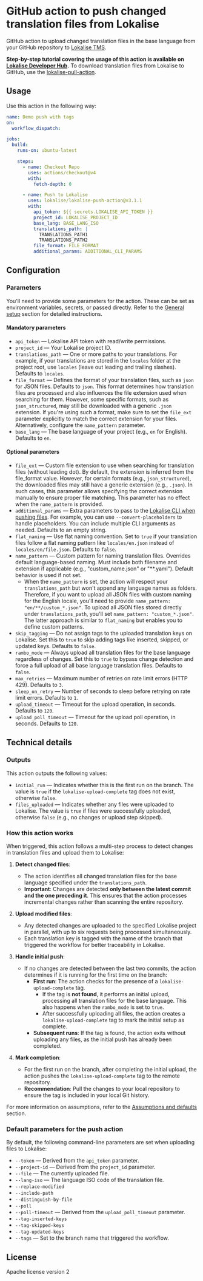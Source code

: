 # GitHub action to push changed translation files from Lokalise

GitHub action to upload changed translation files in the base language from your GitHub repository to [Lokalise TMS](https://lokalise.com/).

**Step-by-step tutorial covering the usage of this action is available on [Lokalise Developer Hub](https://developers.lokalise.com/docs/github-actions).** To download translation files from Lokalise to GitHub, use the [lokalise-pull-action](https://github.com/lokalise/lokalise-pull-action).

## Usage

Use this action in the following way:

```yaml
name: Demo push with tags
on:
  workflow_dispatch:

jobs:
  build:
    runs-on: ubuntu-latest

    steps:
      - name: Checkout Repo
        uses: actions/checkout@v4
        with:
          fetch-depth: 0

      - name: Push to Lokalise
        uses: lokalise/lokalise-push-action@v3.1.1
        with:
          api_token: ${{ secrets.LOKALISE_API_TOKEN }}
          project_id: LOKALISE_PROJECT_ID
          base_lang: BASE_LANG_ISO
          translations_path: |
            TRANSLATIONS_PATH1
            TRANSLATIONS_PATH2
          file_format: FILE_FORMAT
          additional_params: ADDITIONAL_CLI_PARAMS
```

## Configuration

### Parameters

You'll need to provide some parameters for the action. These can be set as environment variables, secrets, or passed directly. Refer to the [General setup](https://developers.lokalise.com/docs/github-actions#general-setup-overview) section for detailed instructions.

#### Mandatory parameters

- `api_token` — Lokalise API token with read/write permissions.
- `project_id` — Your Lokalise project ID.
- `translations_path` — One or more paths to your translations. For example, if your translations are stored in the `locales` folder at the project root, use `locales` (leave out leading and trailing slashes). Defaults to `locales`.
- `file_format` — Defines the format of your translation files, such as `json` for JSON files. Defaults to `json`. This format determines how translation files are processed and also influences the file extension used when searching for them. However, some specific formats, such as `json_structured`, may still be downloaded with a generic `.json` extension. If you're using such a format, make sure to set the `file_ext` parameter explicitly to match the correct extension for your files. Alternatively, configure the `name_pattern` parameter.
- `base_lang` — The base language of your project (e.g., `en` for English). Defaults to `en`.

#### Optional parameters

- `file_ext` — Custom file extension to use when searching for translation files (without leading dot). By default, the extension is inferred from the file_format value. However, for certain formats (e.g., `json_structured`), the downloaded files may still have a generic extension (e.g., `.json`). In such cases, this parameter allows specifying the correct extension manually to ensure proper file matching. This parameter has no effect when the `name_pattern` is provided.
- `additional_params` — Extra parameters to pass to the [Lokalise CLI when pushing files](https://github.com/lokalise/lokalise-cli-2-go/blob/main/docs/lokalise2_file_upload.md). For example, you can use `--convert-placeholders` to handle placeholders. You can include multiple CLI arguments as needed. Defaults to an empty string.
- `flat_naming` — Use flat naming convention. Set to `true` if your translation files follow a flat naming pattern like `locales/en.json` instead of `locales/en/file.json`. Defaults to `false`.
- `name_pattern` — Custom pattern for naming translation files. Overrides default language-based naming. Must include both filename and extension if applicable (e.g., "custom_name.json" or "**.yaml"). Default behavior is used if not set.
  + When the `name_pattern` is set, the action will respect your `translations_path` but won't append any language names as folders. Therefore, if you want to upload all JSON files with custom naming for the English locale, you'll need to provide `name_pattern: "en/**/custom_*.json"`. To upload all JSON files stored directly under `translations_path`, you'll set `name_pattern: "custom_*.json"`. The latter approach is similar to `flat_naming` but enables you to define custom patterns.
- `skip_tagging` — Do not assign tags to the uploaded translation keys on Lokalise. Set this to `true` to skip adding tags like inserted, skipped, or updated keys. Defaults to `false`.
- `rambo_mode` — Always upload all translation files for the base language regardless of changes. Set this to `true` to bypass change detection and force a full upload of all base language translation files. Defaults to `false`.
- `max_retries` — Maximum number of retries on rate limit errors (HTTP 429). Defaults to `3`.
- `sleep_on_retry` — Number of seconds to sleep before retrying on rate limit errors. Defaults to `1`.
- `upload_timeout` — Timeout for the upload operation, in seconds. Defaults to `120`.
- `upload_poll_timeout` — Timeout for the upload poll operation, in seconds. Defaults to `120`.

## Technical details

### Outputs

This action outputs the following values:

- `initial_run` — Indicates whether this is the first run on the branch. The value is `true` if the `lokalise-upload-complete` tag does not exist, otherwise `false`.
- `files_uploaded` — Indicates whether any files were uploaded to Lokalise. The value is `true` if files were successfully uploaded, otherwise `false` (e.g., no changes or upload step skipped).

### How this action works

When triggered, this action follows a multi-step process to detect changes in translation files and upload them to Lokalise:

1. **Detect changed files**:
   - The action identifies all changed translation files for the base language specified under the `translations_path`.
   - **Important**: Changes are detected **only between the latest commit and the one preceding it**. This ensures that the action processes incremental changes rather than scanning the entire repository.

2. **Upload modified files**:
   - Any detected changes are uploaded to the specified Lokalise project in parallel, with up to six requests being processed simultaneously.
   - Each translation key is tagged with the name of the branch that triggered the workflow for better traceability in Lokalise.

3. **Handle initial push**:
   - If no changes are detected between the last two commits, the action determines if it is running for the first time on the branch:
     - **First run**: The action checks for the presence of a `lokalise-upload-complete` tag.
       - If the tag is **not found**, it performs an initial upload, processing all translation files for the base language. This also happens when the `rambo_mode` is set to `true`.
       - After successfully uploading all files, the action creates a `lokalise-upload-complete` tag to mark the initial setup as complete.
     - **Subsequent runs**: If the tag is found, the action exits without uploading any files, as the initial push has already been completed.

4. **Mark completion**:
   - For the first run on the branch, after completing the initial upload, the action pushes the `lokalise-upload-complete` tag to the remote repository.
   - **Recommendation**: Pull the changes to your local repository to ensure the tag is included in your local Git history.

For more information on assumptions, refer to the [Assumptions and defaults](https://developers.lokalise.com/docs/github-actions#assumptions-and-defaults) section.

### Default parameters for the push action

By default, the following command-line parameters are set when uploading files to Lokalise:

- `--token` — Derived from the `api_token` parameter.
- `--project-id` — Derived from the `project_id` parameter.
- `--file` — The currently uploaded file.
- `--lang-iso` — The language ISO code of the translation file.
- `--replace-modified`
- `--include-path`
- `--distinguish-by-file`
- `--poll`
- `--poll-timeout` — Derived from the `upload_poll_timeout` parameter.
- `--tag-inserted-keys`
- `--tag-skipped-keys`
- `--tag-updated-keys`
- `--tags` — Set to the branch name that triggered the workflow.

## License

Apache license version 2